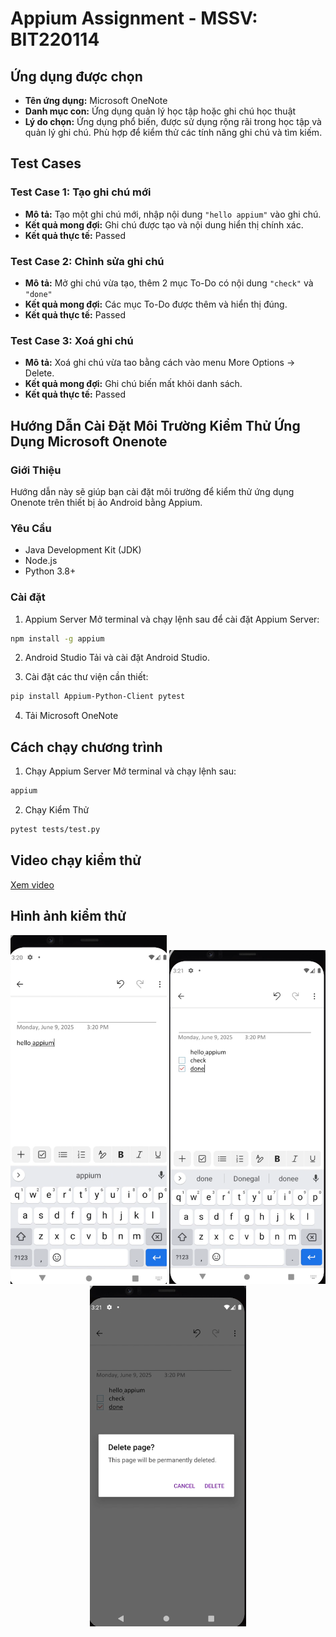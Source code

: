 # Appium Assignment - MSSV: BIT220114

## Ứng dụng được chọn

- **Tên ứng dụng:** Microsoft OneNote
- **Danh mục con:** Ứng dụng quản lý học tập hoặc ghi chú học thuật
- **Lý do chọn:** Ứng dụng phổ biến, được sử dụng rộng rãi trong học tập và quản lý ghi chú. Phù hợp để kiểm thử các tính năng ghi chú và tìm kiếm.

## Test Cases

### **Test Case 1: Tạo ghi chú mới**

- **Mô tả:** Tạo một ghi chú mới, nhập nội dung `"hello appium"` vào ghi chú.
- **Kết quả mong đợi:** Ghi chú được tạo và nội dung hiển thị chính xác.
- **Kết quả thực tế:** Passed

### **Test Case 2: Chỉnh sửa ghi chú**

- **Mô tả:** Mở ghi chú vừa tạo, thêm 2 mục To-Do có nội dung `"check"` và `"done"`
- **Kết quả mong đợi:** Các mục To-Do được thêm và hiển thị đúng.
- **Kết quả thực tế:** Passed

### **Test Case 3: Xoá ghi chú**

- **Mô tả:** Xoá ghi chú vừa tao bằng cách vào menu More Options → Delete.
- **Kết quả mong đợi:** Ghi chú biến mất khỏi danh sách.
- **Kết quả thực tế:** Passed

## Hướng Dẫn Cài Đặt Môi Trường Kiểm Thử Ứng Dụng Microsoft Onenote

### Giới Thiệu

Hướng dẫn này sẽ giúp bạn cài đặt môi trường để kiểm thử ứng dụng Onenote trên thiết bị ảo Android bằng Appium.

### Yêu Cầu

- Java Development Kit (JDK)
- Node.js
- Python 3.8+

### Cài đặt

1. Appium Server
   Mở terminal và chạy lệnh sau để cài đặt Appium Server:

```bash
npm install -g appium
```

2. Android Studio
   Tải và cài đặt Android Studio.

3. Cài đặt các thư viện cần thiết:

```bash
pip install Appium-Python-Client pytest
```

4. Tải Microsoft OneNote

## Cách chạy chương trình

1. Chạy Appium Server
   Mở terminal và chạy lệnh sau:

```bash
appium
```

2. Chạy Kiểm Thử

```bash
pytest tests/test.py
```

## Video chạy kiểm thử

[Xem video](./videos/demo_appium.mp4)

## Hình ảnh kiểm thử

<p align="center">
  <img src="screenshots/test1.png" alt="Test Case 1" width="250"/>
  <img src="screenshots/test2.png" alt="Test Case 2" width="250"/>
  <img src="screenshots/test3.png" alt="Test Case 3" width="250"/>
</p>

